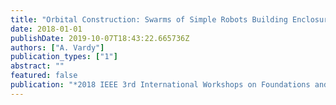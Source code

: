```yaml
---
title: "Orbital Construction: Swarms of Simple Robots Building Enclosures"
date: 2018-01-01
publishDate: 2019-10-07T18:43:22.665736Z
authors: ["A. Vardy"]
publication_types: ["1"]
abstract: ""
featured: false
publication: "*2018 IEEE 3rd International Workshops on Foundations and Applications of Self* Systems (FAS* W)*"
---
```


